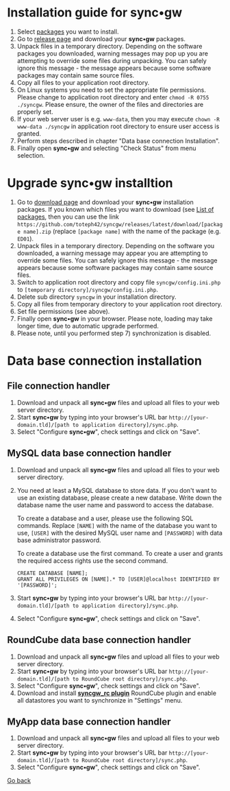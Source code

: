 # Installation guide for sync•gw #

1. Select [packages](https://github.com/toteph42/syncgw/blob/master/downloads/Packages.md) you want to install.
2. Go to [release page](https://github.com/toteph42/syncgw/releases) and download your **sync•gw** packages. 
3. Unpack files in a temporary directory. Depending on the software packages you downloaded, warning messages 
may pop up you are attempting to override some files during unpacking. You can safely ignore this 
message - the message appears because some software packages may contain same source files.
4. Copy all files to your application root directory.
5. On Linux systems you need to set the appropriate file permissions. Please change 
to application root directory and enter `chmod -R 0755 ./syncgw`. Please ensure, the owner of the files and directories are properly set. 
6. If your web server user is e.g. `www-data`, then you may execute `chown -R www-data ./syncgw` in application root directory to ensure user access is granted.
7. Perform steps described in chapter "Data base connection Installation".
8. Finally open **sync•gw** and selecting "Check Status" from menu selection.

# Upgrade sync•gw installtion #

1. Go to [download page](https://github.com/toteph42/syncgw/releases) and download your 
**sync•gw** installation packages. If you known which files you want to download (see [List of packages](https://github.com/toteph42/syncgw/blob/master/downloads/Packages.md), then you can use the link `https://github.com/toteph42/syncgw/releases/latest/download/[package name].zip` (replace `[package name]` with the name of the package (e.g. `ED01`).
2. Unpack files in a temporary directory. Depending on the software you downloaded, a warning 
message may appear you are attempting to override some files. You can safely ignore this message -
the message appears because some software packages may contain same source files.
3. Switch to application root directory and copy file `syncgw/config.ini.php` to `[temporary directory]/syncgw/config.ini.php`.
4. Delete sub directory `syncgw` in your installation directory.
5. Copy all files from temporary directory to your application root directory.
6. Set file permissions (see above).
7. Finally open **sync•gw** in your browser. Please note, loading may take longer time, due to 
automatic upgrade performed. 
8. Please note, until you performed step 7) synchronization is disabled.

# Data base connection installation #

## File connection handler ##
1. Download and unpack all **sync•gw** files and upload all files to your web server directory.
2. Start **sync•gw** by typing into your browser's URL bar `http://[your-domain.tld]/[path to application directory]/sync.php`.
3. Select "Configure **sync•gw**", check settings and click on "Save".

## MySQL data base connection handler ##
1. Download and unpack all **sync•gw** files and upload all files to your web server directory.
2. You need at least a MySQL database to store data. If you don't want to use an existing database, 
please create a new database. Write down the database name the user name and password to access the 
database.
	
   To create a database and a user, please use the following SQL commands. Replace `[NAME]` with the name 
of the database you want to use, `[USER]` with the desired MySQL user name and `[PASSWORD]` with data 
base administrator password.
    
   To create a database use the first command. To create a user and grants the required access rights
use the second command.
    
    ```    
    CREATE DATABASE [NAME];
    GRANT ALL PRIVILEGES ON [NAME].* TO [USER]@localhost IDENTIFIED BY '[PASSWORD]';
    ```

3. Start **sync•gw** by typing into your browser's URL bar `http://[your-domain.tld]/[path to application directory]/sync.php`.
4. Select "Configure **sync•gw**", check settings and click on "Save".

## RoundCube data base connection handler ##
1. Download and unpack all **sync•gw** files and upload all files to your web server directory.
2. Start **sync•gw** by typing into your browser's URL bar `http://[your-domain.tld]/[path to RoundCube root directory]/sync.php`.
3. Select "Configure **sync•gw**", check settings and click on "Save".
4. Download and install **[syncgw_rc plugin](https://plugins.roundcube.net/#/packages/toteph42/syncgw-rc)**
RoundCube plugin and enable all datastores you want to synchronize in "Settings" menu.

## MyApp data base connection handler
1. Download and unpack all **sync•gw** files and upload all files to your web server directory.
2. Start **sync•gw** by typing into your browser's URL bar `http://[your-domain.tld]/[path to RoundCube root directory]/sync.php`.
3. Select "Configure **sync•gw**", check settings and click on "Save".

[Go back](https://github.com/toteph42/syncgw/)
